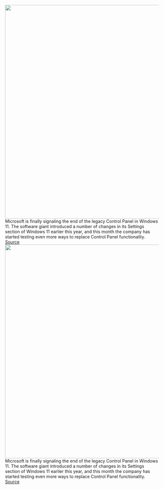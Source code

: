 <img src='https://cdn.vox-cdn.com/thumbor/lpImwVgWMIaqwcIQZXUaDwT5kQM=/0x0:2040x1360/1200x800/filters:focal(857x517:1183x843)/cdn.vox-cdn.com/uploads/chorus_image/image/70285034/VRG_ILLO_4030_Windows_10_Guide_001.0.jpg' width='700px' /><br/>
Microsoft is finally signaling the end of the legacy Control Panel in Windows 11. The software giant introduced a number of changes in its Settings section of Windows 11 earlier this year, and this month the company has started testing even more ways to replace Control Panel functionality.
<a href='https://www.theverge.com/2021/12/17/22841028/microsoft-windows-11-control-panel-changes'> Source <a/><img src='https://cdn.vox-cdn.com/thumbor/lpImwVgWMIaqwcIQZXUaDwT5kQM=/0x0:2040x1360/1200x800/filters:focal(857x517:1183x843)/cdn.vox-cdn.com/uploads/chorus_image/image/70285034/VRG_ILLO_4030_Windows_10_Guide_001.0.jpg' width='700px' /><br/>
Microsoft is finally signaling the end of the legacy Control Panel in Windows 11. The software giant introduced a number of changes in its Settings section of Windows 11 earlier this year, and this month the company has started testing even more ways to replace Control Panel functionality.
<a href='https://www.theverge.com/2021/12/17/22841028/microsoft-windows-11-control-panel-changes'> Source <a/>